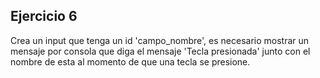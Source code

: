 ## Ejercicio 6
Crea un input que tenga un id 'campo_nombre', es necesario mostrar un mensaje por consola que diga el mensaje 'Tecla presionada' junto con el nombre de esta al momento de que 
una tecla se presione.
